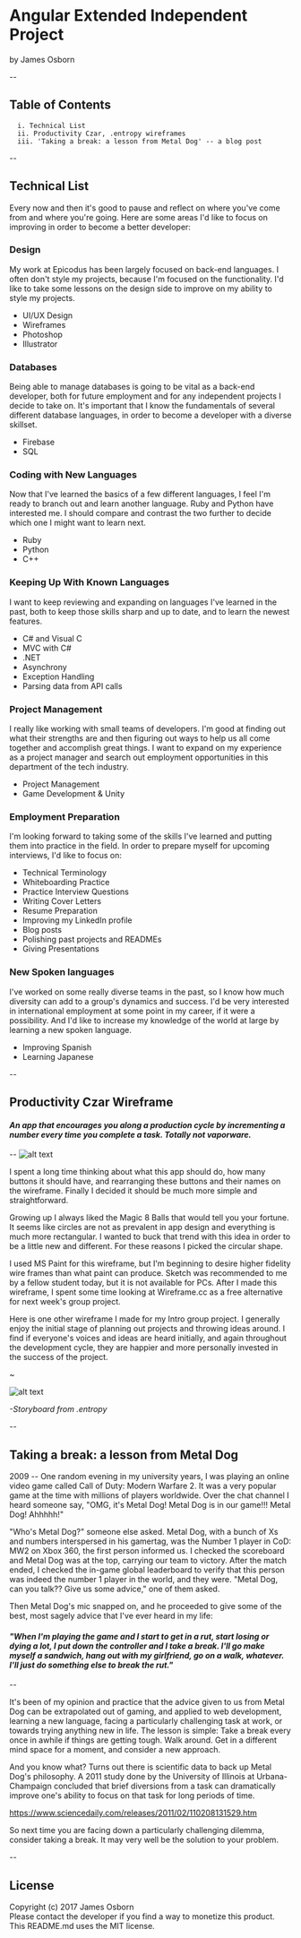 # Angular Extended Independent Project
by James Osborn

*--*

## Table of Contents
```
  i. Technical List  
  ii. Productivity Czar, .entropy wireframes  
  iii. 'Taking a break: a lesson from Metal Dog' -- a blog post
```

*--*

## Technical List
Every now and then it's good to pause and reflect on where you've come from and where you're going. Here are some areas I'd like to focus on improving in order to become a better developer:

### Design
My work at Epicodus has been largely focused on back-end languages. I often don't style my projects, because I'm focused on the functionality. I'd like to take some lessons on the design side to improve on my ability to style my projects.
* UI/UX Design
* Wireframes
* Photoshop
* Illustrator


### Databases
Being able to manage databases is going to be vital as a back-end developer, both for future employment and for any independent projects I decide to take on. It's important that I know the fundamentals of several different database languages, in order to become a developer with a diverse skillset.

* Firebase
* SQL


### Coding with New Languages
Now that I've learned the basics of a few different languages, I feel I'm ready to branch out and learn another language. Ruby and Python have interested me. I should compare and contrast the two further to decide which one I might want to learn next.

* Ruby
* Python
* C++

### Keeping Up With Known Languages

I want to keep reviewing and expanding on languages I've learned in the past, both to keep those skills sharp and up to date, and to learn the newest features.

* C# and Visual C
* MVC with C#
* .NET
* Asynchrony
* Exception Handling
* Parsing data from API calls

### Project Management

I really like working with small teams of developers. I'm good at finding out what their strengths are and then figuring out ways to help us all come together and accomplish great things. I want to expand on my experience as a project manager and search out employment opportunities in this department of the tech industry.

* Project Management
* Game Development & Unity

### Employment Preparation

I'm looking forward to taking some of the skills I've learned and putting them into practice in the field. In order to prepare myself for upcoming interviews, I'd like to focus on:

* Technical Terminology
* Whiteboarding Practice
* Practice Interview Questions
* Writing Cover Letters
* Resume Preparation
* Improving my LinkedIn profile  
* Blog posts
* Polishing past projects and READMEs
* Giving Presentations

### New Spoken languages
I've worked on some really diverse teams in the past, so I know how much diversity can add to a group's dynamics and success. I'd be very interested in international employment at some point in my career, if it were a possibility. And I'd like to increase my knowledge of the world at large by learning a new spoken language.

* Improving Spanish
* Learning Japanese

*--*

## Productivity Czar Wireframe
#### *An app that encourages you along a production cycle by incrementing a number every time you complete a task. Totally not vaporware.*

--
![alt text](productivity-czar.png "A low-fi wireframe for a production encouragement app")

I spent a long time thinking about what this app should do, how many buttons it should have, and rearranging these buttons and their names on the wireframe. Finally I decided it should be much more simple and straightforward.   

Growing up I always liked the Magic 8 Balls that would tell you your fortune. It seems like circles are not as prevalent in app design and everything is much more rectangular. I wanted to buck that trend with this idea in order to be a little new and different. For these reasons I picked the circular shape.

I used MS Paint for this wireframe, but I'm beginning to desire higher fidelity wire frames than what paint can produce. Sketch was recommended to me by a fellow student today, but it is not available for PCs. After I made this wireframe, I spent some time looking at Wireframe.cc as a free alternative for next week's group project.

Here is one other wireframe I made for my Intro group project. I generally enjoy the initial stage of planning out projects and throwing ideas around.  I find if everyone's voices and ideas are heard initially, and again throughout the development cycle, they are happier and more personally invested in the success of the project.

~

![alt text](proposedStructure2.png "A low-fi storyboard for an interactive cyberpunk short story")

*-Storyboard from .entropy*

*--*

## Taking a break: a lesson from Metal Dog

2009 -- One random evening in my university years, I was playing an online video game called Call of Duty: Modern Warfare 2. It was a very popular game at the time with millions of players worldwide. Over the chat channel I heard someone say, "OMG, it's Metal Dog! Metal Dog is in our game!!! Metal Dog! Ahhhhh!"

"Who's Metal Dog?" someone else asked. Metal Dog, with a bunch of Xs and numbers interspersed in his gamertag, was the Number 1 player in CoD: MW2 on Xbox 360, the first person informed us. I checked the scoreboard and Metal Dog was at the top, carrying our team to victory. After the match ended, I checked the in-game global leaderboard to  verify that this person was indeed the number 1 player in the world, and they were. "Metal Dog, can you talk?? Give us some advice," one of them asked.

Then Metal Dog's mic snapped on, and he proceeded to give some of the best, most sagely advice that I've ever heard in my life:

#### *"When I'm playing the game and I start to get in a rut, start losing or dying a lot, I put down the controller and I take a break. I'll go make myself a sandwich, hang out with my girlfriend, go on a walk, whatever. I'll just do something else to break the rut."*

--  


It's been of my opinion and practice that the advice given to us from Metal Dog can be extrapolated out of gaming, and applied to web development, learning a new language, facing a particularly challenging task at work, or towards trying anything new in life. The lesson is simple: Take a break every once in awhile if things are getting tough. Walk around. Get in a different mind space for a moment, and consider a new approach.

And you know what? Turns out there is scientific data to back up Metal Dog's philosophy. A 2011 study done by the University of Illinois at Urbana-Champaign concluded that brief diversions from a task can dramatically improve one's ability to focus on that task for long periods of time.

https://www.sciencedaily.com/releases/2011/02/110208131529.htm

So next time you are facing down a particularly challenging dilemma, consider taking a break. It may very well be the solution to your problem.

*--*

## License
Copyright (c) 2017 James Osborn  
Please contact the developer if you find a way to monetize this product.  
This README.md uses the MIT license.
